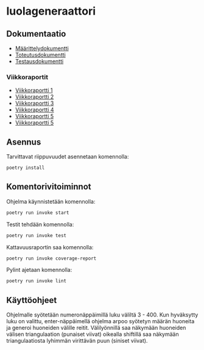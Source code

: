 # luolageneraattori

## Dokumentaatio

- [Määrittelydokumentti](https://github.com/Nuutti20K/luolageneraattori/blob/master/dokumentaatio/maarittelydokumentti.md)
- [Toteutusdokumentti](https://github.com/Nuutti20K/luolageneraattori/blob/master/dokumentaatio/toteutusdokumentti.md)
- [Testausdokumentti](https://github.com/Nuutti20K/luolageneraattori/blob/master/dokumentaatio/testausdokumentti.md)

### Viikkoraportit

- [Viikkoraportti 1](https://github.com/Nuutti20K/luolageneraattori/blob/master/dokumentaatio/viikkoraportit/viikkoraportti1.md)
- [Viikkoraportti 2](https://github.com/Nuutti20K/luolageneraattori/blob/master/dokumentaatio/viikkoraportit/viikkoraportti2.md)
- [Viikkoraportti 3](https://github.com/Nuutti20K/luolageneraattori/blob/master/dokumentaatio/viikkoraportit/viikkoraportti3.md)
- [Viikkoraportti 4](https://github.com/Nuutti20K/luolageneraattori/blob/master/dokumentaatio/viikkoraportit/viikkoraportti4.md)
- [Viikkoraportti 5](https://github.com/Nuutti20K/luolageneraattori/blob/master/dokumentaatio/viikkoraportit/viikkoraportti5.md)
- [Viikkoraportti 5](https://github.com/Nuutti20K/luolageneraattori/blob/master/dokumentaatio/viikkoraportit/viikkoraportti6.md)

## Asennus
Tarvittavat riippuvuudet asennetaan komennolla:
```bash
poetry install
```
## Komentorivitoiminnot
Ohjelma käynnistetään komennolla:
```bash
poetry run invoke start
```
Testit tehdään komennolla: 
```bash
poetry run invoke test
```
Kattavuusraportin saa komennolla: 
```bash
poetry run invoke coverage-report
```
Pylint ajetaan komennolla:
```bash
poetry run invoke lint
```

## Käyttöohjeet
Ohjelmalle syötetään numeronäppäimillä luku väliltä 3 - 400. Kun hyväksytty luku on valittu, enter-näppäimellä ohjelma arpoo syötetyn määrän huoneita ja generoi huoneiden välille reitit. Välilyönnillä saa näkymään huoneiden välisen triangulaation (punaiset viivat) oikealla shiftillä saa näkymään triangulaatiosta lyhimmän virittävän puun (siniset viivat).